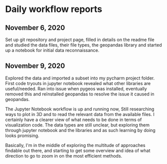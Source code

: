 # Daily workflow reports
## November 6, 2020
Set up git repository and project page,
filled in details on the readme file and 
studied the data files, their file types, the geopandas
library and started up a notebook for initial
data reconnaissance.
## November 9, 2020
Explored the data and imported a subset into my 
pycharm project folder. 
First code tryouts in jupyter notebook revealed what
other libraries are useful/needed. Ran into issue
when pygeos was installed, eventually removed this
and reïnstalled geopandas to resolve the issue it
caused in geopandas.

The Jupyter Notebook workflow is up and running now,
Still researching ways to plot in 3D and to read the
relevant data from the available files. I certainly
have a clearer view of what needs to be done in terms
of visualization code. The data types are still unclear,
but exploring them through jupyter notebook and the 
libraries and as such learning by doing looks promising.

Basically, I'm in the middle of exploring the multitude
of approaches findable out there, and starting to get
some overview and idea of what direction to go
to zoom in on the most efficient methods.